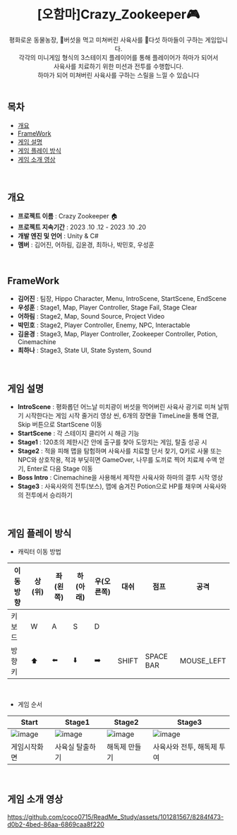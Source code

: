 
<div align="center">
<h1>[오함마]Crazy_Zookeeper🎮</h1>
평화로운 동물농장, 🍄버섯을 먹고 미쳐버린 사육사를 🦛다섯 하마들이 구하는 게임입니다.<br> 각각의 미니게임 형식의 3스테이지 플레이어를 통해 플레이어가 하마가 되어서<br> 사육사를 치료하기 위한 미션과 전투를 수행합니다.<br>하마가 되어 미쳐버린 사육사를 구하는 스릴을 느낄 수 있습니다
</div>
<br>


## 목차
- [개요](#개요)
- [FrameWork](#Framework)
- [게임 설명](#게임-설명)
- [게임 플레이 방식](#게임-플레이-방식)
- [게임 소개 영상](#게임-소개-영상)
<br>

## 개요
- **프로젝트 이름** : Crazy Zookeeper 🏠
- **프로젝트 지속기간** : 2023 .10 .12 - 2023 .10 .20
- **개발 엔진 및 언어** : Unity & C#
- **멤버** : 김어진, 어하림, 김윤경, 최하나, 박민호, 우성훈
<br>

## FrameWork
- **김어진** : 팀장, Hippo Character, Menu, IntroScene, StartScene, EndScene
- **우성훈** : Stage1, Map, Player Controller, Stage Fail, Stage Clear
- **어하림** : Stage2, Map, Sound Source, Project Video
- **박민호** : Stage2, Player Controller, Enemy, NPC, Interactable
- **김윤경** : Stage3, Map, Player Controller, Zookeeper Controller, Potion, Cinemachine
- **최하나** : Stage3, State UI, State System, Sound
<br>

## 게임 설명
- **IntroScene** : 평화롭던 어느날 미치광이 버섯을 먹어버린 사육사
광기로 미쳐 날뛰기 시작한다는 게임 시작 줄거리 영상 씬, 6개의 장면을 TimeLine을 통해 연결, Skip 버튼으로 StartScene 이동
- **StartScene** :  각 스테이지 클리어 시 해금 기능
- **Stage1** : 120초의 제한시간 안에 출구를 찾아 도망치는 게임, 탈출 성공 시
- **Stage2** : 적을 피해 맵을 탐험하며 사육사를 치료할 단서 찾기, Q키로 사물 또는 NPC와 상호작용, 적과 부딪히면 GameOver, 나무를 도끼로 찍어 치료제 수액 얻기, Enter로 다음 Stage 이동
- **Boss Intro** : Cinemachine을 사용해서 제작한 사육사와 하마의 결투 시작 영상
- **Stage3** : 사육사와의 전투(보스), 맵에 숨겨진 Potion으로 HP를 채우며 사육사와의 전투에서 승리하기
<br>

## 게임 플레이 방식
- 캐릭터 이동 방법

|이동방향|상(위)|좌(왼쪽)|하(아래)|우(오른쪽)|대쉬|점프|공격|
|---|---|---|---|---|---|---|---|
|키보드| W | A | S | D ||||
|방향키|⬆️|⬅️|⬇️|➡️|SHIFT|SPACE BAR|MOUSE_LEFT|
<br>

- 게임 순서

|Start|Stage1|Stage2|Stage3|
|---|---|---|---|
|![image](https://github.com/coco0715/ReadMe_Study/assets/101281567/0de58f47-6ece-44ba-8974-cad448ea1908)|![image](https://github.com/coco0715/ReadMe_Study/assets/101281567/9a0f0f04-0cae-46e1-a599-d704d84ef503)|![image](https://github.com/coco0715/ReadMe_Study/assets/101281567/56a3e650-74a1-40df-b9e7-3f964fde71b3)|![image](https://github.com/coco0715/ReadMe_Study/assets/101281567/8a2cbb49-9b4f-474b-8b3c-070b1f38832f)|
|게임시작화면|사육실 탈출하기|해독제 만들기|사육사와 전투, 해독제 투여|
<br>

## 게임 소개 영상
https://github.com/coco0715/ReadMe_Study/assets/101281567/8284f473-d0b2-4bed-86aa-6869caa8f220
<br>
